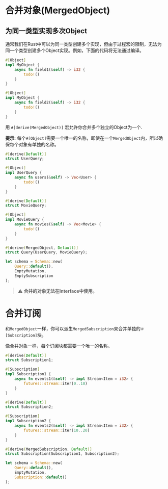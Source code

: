 # 合并对象(MergedObject)

## 为同一类型实现多次Object

通常我们在Rust中可以为同一类型创建多个实现，但由于过程宏的限制，无法为同一个类型创建多个Object实现。例如，下面的代码将无法通过编译。

```rust
#[Object]
impl MyObject {
    async fn field1(&self) -> i32 {
        todo!()
    }
}

#[Object]
impl MyObject {
    async fn field2(&self) -> i32 {
        todo!()    
    }
}
```

用 `#[derive(MergedObject)]` 宏允许你合并多个独立的Object为一个.

**提示:** 每个`#[Object]`需要一个唯一的名称，即使在一个`MergedObject`内，所以确保每个对象有单独的名称。

```rust
#[derive(Default)]
struct UserQuery;

#[Object]
impl UserQuery {
    async fn users(&self) -> Vec<User> {
        todo!()
    }
}

#[derive(Default)]
struct MovieQuery;

#[Object]
impl MovieQuery {
    async fn movies(&self) -> Vec<Movie> {
        todo!()
    }
}

#[derive(MergedObject, Default)]
struct Query(UserQuery, MovieQuery);

let schema = Schema::new(
    Query::default(),
    EmptyMutation,
    EmptySubscription
);
```

> ⚠️ **合并的对象无法在Interface中使用。**

# 合并订阅

和`MergedObject`一样，你可以派生`MergedSubscription`来合并单独的`＃[Subscription]`块。

像合并对象一样，每个订阅块都需要一个唯一的名称。

```rust
#[derive(Default)]
struct Subscription1;

#[Subscription]
impl Subscription1 {
    async fn events1(&self) -> impl Stream<Item = i32> {
        futures::stream::iter(0..10)
    }
}

#[derive(Default)]
struct Subscription2;

#[Subscription]
impl Subscription2 {
    async fn events2(&self) -> impl Stream<Item = i32> {
        futures::stream::iter(10..20)
    }
}

#[derive(MergedSubscription, Default)]
struct Subscription(Subscription1, Subscription2);

let schema = Schema::new(
    Query::default(),
    EmptyMutation,
    Subscription::default()
);
```
